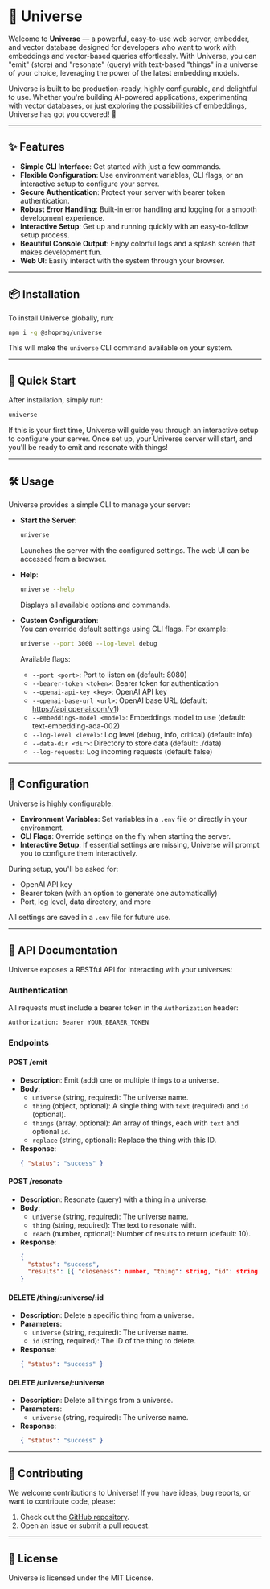 # 🌌 Universe

Welcome to **Universe** — a powerful, easy-to-use web server, embedder, and vector database designed for developers who want to work with embeddings and vector-based queries effortlessly. With Universe, you can "emit" (store) and "resonate" (query) with text-based "things" in a universe of your choice, leveraging the power of the latest embedding models.

Universe is built to be production-ready, highly configurable, and delightful to use. Whether you're building AI-powered applications, experimenting with vector databases, or just exploring the possibilities of embeddings, Universe has got you covered! 🚀

---

## ✨ Features

- **Simple CLI Interface**: Get started with just a few commands.
- **Flexible Configuration**: Use environment variables, CLI flags, or an interactive setup to configure your server.
- **Secure Authentication**: Protect your server with bearer token authentication.
- **Robust Error Handling**: Built-in error handling and logging for a smooth development experience.
- **Interactive Setup**: Get up and running quickly with an easy-to-follow setup process.
- **Beautiful Console Output**: Enjoy colorful logs and a splash screen that makes development fun.
- **Web UI**: Easily interact with the system through your browser.

---

## 📦 Installation

To install Universe globally, run:

```bash
npm i -g @shoprag/universe
```

This will make the `universe` CLI command available on your system.

---

## 🚀 Quick Start

After installation, simply run:

```bash
universe
```

If this is your first time, Universe will guide you through an interactive setup to configure your server. Once set up, your Universe server will start, and you'll be ready to emit and resonate with things!

---

## 🛠️ Usage

Universe provides a simple CLI to manage your server:

- **Start the Server**: 
  ```bash
  universe
  ```
  Launches the server with the configured settings. The web UI can be accessed from a browser.

- **Help**: 
  ```bash
  universe --help
  ```
  Displays all available options and commands.

- **Custom Configuration**:  
  You can override default settings using CLI flags. For example:

  ```bash
  universe --port 3000 --log-level debug
  ```

  Available flags:
  - `--port <port>`: Port to listen on (default: 8080)
  - `--bearer-token <token>`: Bearer token for authentication
  - `--openai-api-key <key>`: OpenAI API key
  - `--openai-base-url <url>`: OpenAI base URL (default: https://api.openai.com/v1)
  - `--embeddings-model <model>`: Embeddings model to use (default: text-embedding-ada-002)
  - `--log-level <level>`: Log level (debug, info, critical) (default: info)
  - `--data-dir <dir>`: Directory to store data (default: ./data)
  - `--log-requests`: Log incoming requests (default: false)

---

## 🔧 Configuration

Universe is highly configurable:

- **Environment Variables**: Set variables in a `.env` file or directly in your environment.
- **CLI Flags**: Override settings on the fly when starting the server.
- **Interactive Setup**: If essential settings are missing, Universe will prompt you to configure them interactively.

During setup, you'll be asked for:
- OpenAI API key
- Bearer token (with an option to generate one automatically)
- Port, log level, data directory, and more

All settings are saved in a `.env` file for future use.

---

## 📡 API Documentation

Universe exposes a RESTful API for interacting with your universes:

### Authentication

All requests must include a bearer token in the `Authorization` header:

```
Authorization: Bearer YOUR_BEARER_TOKEN
```

### Endpoints

#### **POST /emit**

- **Description**: Emit (add) one or multiple things to a universe.
- **Body**:
  - `universe` (string, required): The universe name.
  - `thing` (object, optional): A single thing with `text` (required) and `id` (optional).
  - `things` (array, optional): An array of things, each with `text` and optional `id`.
  - `replace` (string, optional): Replace the thing with this ID.
- **Response**: 
  ```json
  { "status": "success" }
  ```

#### **POST /resonate**

- **Description**: Resonate (query) with a thing in a universe.
- **Body**:
  - `universe` (string, required): The universe name.
  - `thing` (string, required): The text to resonate with.
  - `reach` (number, optional): Number of results to return (default: 10).
- **Response**: 
  ```json
  { 
    "status": "success", 
    "results": [{ "closeness": number, "thing": string, "id": string }] 
  }
  ```

#### **DELETE /thing/:universe/:id**

- **Description**: Delete a specific thing from a universe.
- **Parameters**:
  - `universe` (string, required): The universe name.
  - `id` (string, required): The ID of the thing to delete.
- **Response**: 
  ```json
  { "status": "success" }
  ```

#### **DELETE /universe/:universe**

- **Description**: Delete all things from a universe.
- **Parameters**:
  - `universe` (string, required): The universe name.
- **Response**: 
  ```json
  { "status": "success" }
  ```

---

## 🤝 Contributing

We welcome contributions to Universe! If you have ideas, bug reports, or want to contribute code, please:

1. Check out the [GitHub repository](https://github.com/shoprag/universe).
2. Open an issue or submit a pull request.

---

## 📄 License

Universe is licensed under the MIT License.
